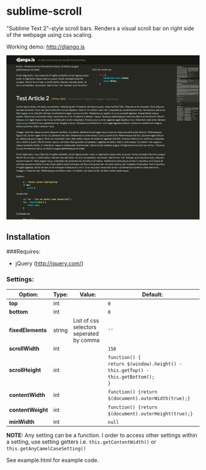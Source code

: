 sublime-scroll
====================

"Sublime Text 2"-style scroll bars. Renders a visual scroll bar on right side of the webpage using css scaling.

Working demo: http://django.is

![django.is screenshot](docs/django.is.png)

## Installation

###Requires:

* jQuery (http://jquery.com/)

### Settings:
Option:            | Type:  | Value: | Default:
------------------ | ------ | ------ | --------
__top__            | int    |        | `0`
__bottom__         | int    |        | `0`
__fixedElements__  | string | List of css selectors seperated by comma | `''`
__scrollWidth__    | int    |        | `150`
__scrollHeight__   | int    |        | `function() {`<br>`return $(window).height() - this.getTop() - this.getBottom();`<br>`}`
__contentWidth__   | int    |        | `function() {return $(document).outerWidth(true);}`
__contentWeight__  | int    |        | `function() {return $(document).outerHeight(true);}`
__minWidth__       | int    |        | `null`

__NOTE:__ Any setting can be a function. I order to access other settings within a setting, use setting getters i.e. `this.getContentWidth()` or `this.getAnyCamelCaseSetting()`


See example.html for example code.
